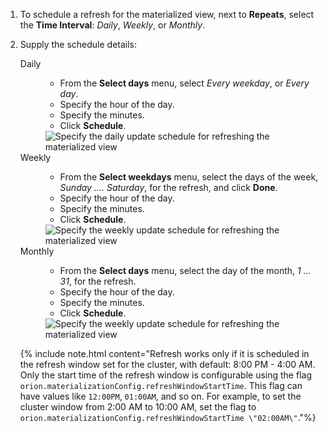 1. To schedule a refresh for the materialized view, next to **Repeats**, select the **Time Interval**:  *Daily*, *Weekly*, or *Monthly*.

2. Supply the schedule details:

   <dl>
   <dlentry id="daily">
     <dt>Daily</dt>
     <dd>
       <ul>
        <li>From the <strong>Select days</strong> menu, select <em>Every weekday</em>, or <em>Every day</em>.</li>
        <li>Specify the hour of the day.</li>
        <li>Specify the minutes.</li>
        <li>Click <strong>Schedule</strong>.</li>
        </ul>
        <img src="../../images/view-materialize-5.png" alt="Specify the daily update schedule for refreshing the materialized view" />
        </dd>
   </dlentry>
   <dlentry id="weekly">
     <dt>Weekly</dt>
     <dd>
       <ul>
        <li>From the <strong>Select weekdays</strong> menu, select the days of the week, <em>Sunday .... Saturday</em>, for the refresh, and click <strong>Done</strong>.</li>
        <li>Specify the hour of the day.</li>
        <li>Specify the minutes.</li>
        <li>Click <strong>Schedule</strong>.</li>
        </ul>
        <img src="../../images/view-materialize-6.png" alt="Specify the weekly update schedule for refreshing the materialized view" />
        </dd>
   </dlentry>
   <dlentry id="monthly">
     <dt>Monthly</dt>
     <dd>
       <ul>
        <li>From the <strong>Select days</strong> menu, select the day of the month, <em>1 ... 31</em>, for the refresh.</li>
        <li>Specify the hour of the day.</li>
        <li>Specify the minutes.</li>
        <li>Click <strong>Schedule</strong>.</li>
        </ul>
        <img src="../../images/view-materialize-7.png" alt="Specify the weekly update schedule for refreshing the materialized view" />
        </dd>
      </dlentry>
    </dl>

    {% include note.html content="Refresh works only if it is scheduled in the refresh window set for the cluster, with default: 8:00 PM - 4:00 AM. Only the start time of the refresh window is configurable using the flag `orion.materializationConfig.refreshWindowStartTime`. This flag can have values like `12:00PM`, `01:00AM`, and so on. For example, to set the cluster window from 2:00 AM to 10:00 AM, set the flag to `orion.materializationConfig.refreshWindowStartTime \"02:00AM\"`."%}
